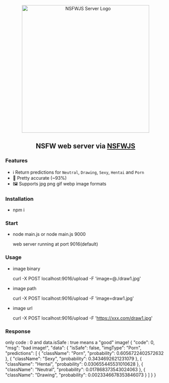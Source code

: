 <p align="center">
  <img src="https://github.com/joyou-io/nsfwjs-server/assets/18582456/d14353ed-4e4b-4880-960b-0066775173ac" alt="NSFWJS Server Logo" width="400" />
  <h2 align="center">NSFW web server via <a href="https://github.com/infinitered/nsfwjs">NSFWJS</a></h2>
</p>

### Features 

- ℹ️ Return predictions for `Neutral`, `Drawing`, `Sexy`, `Hentai` and `Porn`
- 🎯 Pretty accurate (~93%)
- 🖼️ Supports jpg png gif webp image formats

### Installation 
- npm i

### Start 
- node main.js  or node main.js 9000
  
  web server running at port 9016(default)

### Usage  
- image binary
 
  curl -X POST localhost:9016/upload  -F 'image=@./draw1.jpg'
  
- image path
  
  curl -X POST localhost:9016/upload -F 'image=draw1.jpg'
  
- image url
  
  curl -X POST localhost:9016/upload -F 'https://xxx.com/draw1.jpg'

### Response
only code : 0 and data.isSafe : true means a "good" image!
{
	"code": 0,
	"msg": "bad image!",
	"data": {
		"isSafe": false,
		"imgType": "Porn",
		"predictions": [
			{
				"className": "Porn",
				"probability": 0.6056722402572632
			},
			{
				"className": "Sexy",
				"probability": 0.3434692621231079
			},
			{
				"className": "Hentai",
				"probability": 0.030655445531010628
			},
			{
				"className": "Neutral",
				"probability": 0.017868373543024063
			},
			{
				"className": "Drawing",
				"probability": 0.0023346678353846073
			}
		]
	}
}
